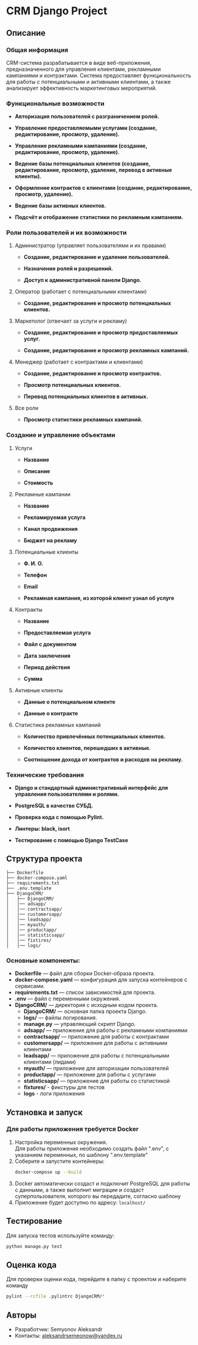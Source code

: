 # CRM Django Project

## Описание
### Общая информация
CRM-система разрабатывается в виде веб-приложения, предназначенного для управления клиентами, рекламными кампаниями и контрактами.
Система предоставляет функциональность для работы с потенциальными и активными клиентами, а также анализирует эффективность маркетинговых мероприятий.

### Функциональные возможности

- **Авторизация пользователей с разграничением ролей.**

- **Управление предоставляемыми услугами (создание, редактирование, просмотр, удаление).**

- **Управление рекламными кампаниями (создание, редактирование, просмотр, удаление).**

- **Ведение базы потенциальных клиентов (создание, редактирование, просмотр, удаление, перевод в активные клиенты).**

- **Оформление контрактов с клиентами (создание, редактирование, просмотр, удаление).**

- **Ведение базы активных клиентов.**

- **Подсчёт и отображение статистики по рекламным кампаниям.**

### Роли пользователей и их возможности

1) Администратор (управляет пользователями и их правами)

   - **Создание, редактирование и удаление пользователей.**

   - **Назначение ролей и разрешений.**

   - **Доступ к административной панели Django.**

2) Оператор (работает с потенциальными клиентами)

   - **Создание, редактирование и просмотр потенциальных клиентов.**

3) Маркетолог (отвечает за услуги и рекламу)

    - **Создание, редактирование и просмотр предоставляемых услуг.**

    - **Создание, редактирование и просмотр рекламных кампаний.**

4) Менеджер (работает с контрактами и клиентами)

    - **Создание, редактирование и просмотр контрактов.**

    - **Просмотр потенциальных клиентов.**

    - **Перевод потенциальных клиентов в активных.**

5) Все роли

    - **Просмотр статистики рекламных кампаний.**

### Создание и управление объектами

1) Услуги

    - **Название**

    - **Описание**

    - **Стоимость**

2) Рекламные кампании

    - **Название**

    - **Рекламируемая услуга**

    - **Канал продвижения**

    - **Бюджет на рекламу**

3) Потенциальные клиенты

    - **Ф. И. О.**

    - **Телефон**

    - **Email**

    - **Рекламная кампания, из которой клиент узнал об услуге**

4) Контракты

    - **Название**

    - **Предоставляемая услуга**

    - **Файл с документом**

    - **Дата заключения**

    - **Период действия**

    - **Сумма**

5) Активные клиенты

    - **Данные о потенциальном клиенте**

    - **Данные о контракте**

6) Статистика рекламных кампаний

    - **Количество привлечённых потенциальных клиентов.**

    - **Количество клиентов, перешедших в активные.**

    - **Соотношение дохода от контрактов и расходов на рекламу.**

### Технические требования

  - **Django и стандартный административный интерфейс для управления пользователями и ролями.**

  - **PostgreSQL в качестве СУБД.**

  - **Проверка кода с помощью Pylint.**

  - **Линтеры: black, isort**

  - **Тестирование с помощью Django TestCase**


## Структура проекта
```
├── Dockerfile
├── docker-compose.yaml
├── requirements.txt
├── .env.template
├── DjangoCRM/
│   ├── DjangoCRM/
│   │── adsapp/
│   │── contractsapp/
│   │── customersapp/
│   │── leadsapp/
│   │── myauth/
│   │── productapp/
│   │── statisticsapp/
│   │── fixtires/
│   │── logs/
```

### Основные компоненты:
- **Dockerfile** — файл для сборки Docker-образа проекта.
- **docker-compose.yaml** — конфигурация для запуска контейнеров с сервисами.
- **requirements.txt** — список зависимостей для проекта.
- **.env** — файл с переменными окружения.
- **DjangoCRM/** — директория с исходным кодом проекта.
  - **DjangoCRM/** — основная папка проекта Django.
  - **logs/** — файлы логирования.
  - **manage.py** — управляющий скрипт Django.
  - **adsapp/** — приложение для работы с рекламными компаниями
  - **contractsapp/** — приложение для работы с контрактами
  - **customersapp/** — приложение для работы с активными клиентами
  - **leadsapp/** — приложение для работы с потенциальными клиентами (лидами)
  - **myauth/** — приложение для авторизации пользователей
  - **productapp/** — приложение для работы с услугами
  - **statisticsapp/** — приложение для работы со статистикой
  - **fixtures/** - фикстуры для тестов
  - **logs** - логи приложения

## Установка и запуск
### Для работы приложения требуется Docker
1. Настройка переменных окружения.  
Для работы приложения необходимо создать файл ".env", с указанием переменных, по шаблону ".env.template"
2. Соберите и запустите контейнеры:
   ```sh
   docker-compose up --build
   ```
3. Docker автоматически создаст и подключит PostgreSQL для работы с данными,
а также выполнит миграции и создаст суперпользователя, которого вы передадите, согласно шаблону
4. Приложение будет доступно по адресу: `localhost/`

## Тестирование
Для запуска тестов используйте команду:
```sh
python manage.py test
```

## Оценка кода
Для проверки оценки кода, перейдите в папку с проектом и наберите команду
```sh
pylint --rcfile .pylintrc DjangoCRM/*
```

## Авторы
- Разработчик: Semyonov Aleksandr
- Контакты: aleksandrsemeonow@yandex.ru

